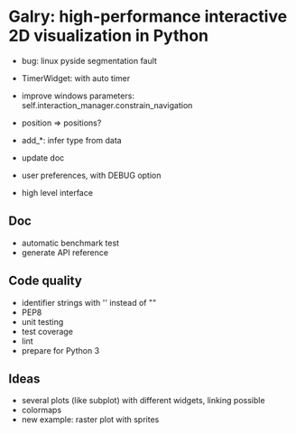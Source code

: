 Galry: high-performance interactive 2D visualization in Python
==============================================================


  * bug: linux pyside segmentation fault
  
  * TimerWidget: with auto timer
  * improve windows parameters: self.interaction_manager.constrain_navigation
  * position => positions?
  * add_*: infer type from data
  * update doc
  * user preferences, with DEBUG option
  * high level interface
  
Doc
---
  * automatic benchmark test
  * generate API reference

Code quality
------------
  * identifier strings with '' instead of ""
  * PEP8
  * unit testing
  * test coverage
  * lint
  * prepare for Python 3

Ideas
-----
  * several plots (like subplot) with different widgets, linking possible
  * colormaps
  * new example: raster plot with sprites
  
